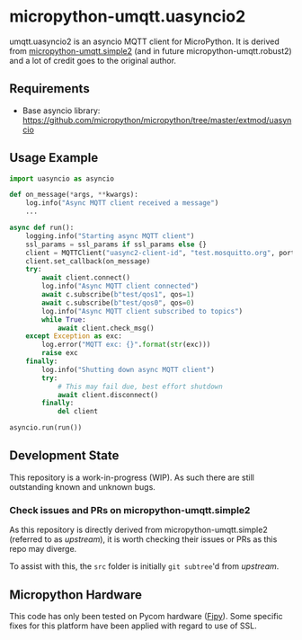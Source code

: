 # micropython-umqtt.uasyncio2
umqtt.uasyncio2 is an asyncio MQTT client for MicroPython. It is derived from [micropython-umqtt.simple2](https://github.com/fizista/micropython-umqtt.simple2) (and in future micropython-umqtt.robust2) and a lot of credit goes to the original author.

## Requirements
* Base asyncio library: https://github.com/micropython/micropython/tree/master/extmod/uasyncio

## Usage Example
```python
import uasyncio as asyncio

def on_message(*args, **kwargs):
    log.info("Async MQTT client received a message")
    ...

async def run():
    logging.info("Starting async MQTT client")
    ssl_params = ssl_params if ssl_params else {}
    client = MQTTClient("uasync2-client-id", "test.mosquitto.org", port=1883, user=user, password=password, keepalive=keepalive, ssl=bool(ssl_params), ssl_params=ssl_params)
    client.set_callback(on_message)
    try:
        await client.connect()
        log.info("Async MQTT client connected")
        await c.subscribe(b"test/qos1", qos=1)
        await c.subscribe(b"test/qos0", qos=0)
        log.info("Async MQTT client subscribed to topics")
        while True:
            await client.check_msg()
    except Exception as exc:
        log.error("MQTT exc: {}".format(str(exc)))
        raise exc
    finally:
        log.info("Shutting down async MQTT client")
        try:
            # This may fail due, best effort shutdown
            await client.disconnect()
        finally:
            del client

asyncio.run(run())
```

## Development State
This repository is a work-in-progress (WIP). As such there are still outstanding known and unknown bugs.

### Check issues and PRs on micropython-umqtt.simple2
As this repository is directly derived from micropython-umqtt.simple2 (referred to as *upstream*), it is worth checking their issues or PRs as this repo may diverge.

To assist with this, the `src` folder is initially `git subtree`'d from *upstream*.

## Micropython Hardware
This code has only been tested on Pycom hardware ([Fipy](https://docs.pycom.io/datasheets/development/fipy/)). Some specific fixes for this platform have been applied with regard to use of SSL.
